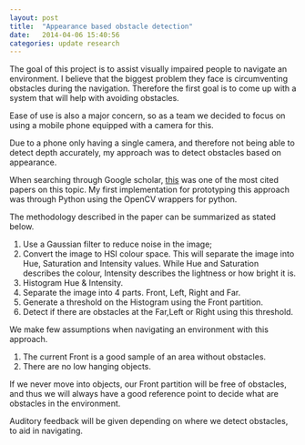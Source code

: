 ```yaml
---
layout: post
title:  "Appearance based obstacle detection"
date:   2014-04-06 15:40:56
categories: update research
---
```


The goal of this project is to assist visually impaired people to navigate an environment. I believe that the biggest problem they face is circumventing obstacles during the navigation. Therefore the first goal is to come up with a system that will help with avoiding obstacles.

Ease of use is also a major concern, so as a team we decided to focus on using a mobile phone equipped with a camera for this.

Due to a phone only having a single camera, and therefore not being able to detect depth accurately, my approach was to detect obstacles based on appearance.

When searching through Google scholar, [this](http://www.aaai.org/Papers/AAAI/2000/AAAI00-133.pdf) was one of the most cited papers on this topic. My first implementation for prototyping this approach was through Python using the OpenCV wrappers for python.

The methodology described in the paper can be summarized as stated below.

1. Use a Gaussian filter to reduce noise in the image;
2. Convert the image to HSI colour space. This will separate the image into Hue, Saturation and Intensity values. While Hue and Saturation describes the colour, Intensity describes the lightness or how bright it is.
3. Histogram Hue & Intensity.
4. Separate the image into 4 parts. Front, Left, Right and Far.
5. Generate a threshold on the Histogram using the Front partition.
6. Detect if there are obstacles at the Far,Left or Right using this threshold.

We make few assumptions when navigating an environment with this approach.

1. The current Front is a good sample of an area without obstacles.
2. There are no low hanging objects.

If we never move into objects, our Front partition will be free of obstacles, and thus we will always have a good reference point to decide what are obstacles in the environment.

Auditory feedback will be given depending on where we detect obstacles, to aid in navigating.
